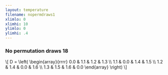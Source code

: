 ```yaml
---
layout: temperature
filename: nopermdraws1
xlimlo: 0
xlimhi: 10
ylimlo: 0
ylimhi: .4
---
```


### No permutation draws 18

\\[
D = 
\left(
  \begin{array}{rrrr}
    0.0 & 1.1 & 1.2 & 1.3 \\\\
    1.1 & 0.0 & 1.4 & 1.5 \\\\
    1.2 & 1.4 & 0.0 & 1.6 \\\\
    1.3 & 1.5 & 1.6 & 0.0
  \end{array}
\right)
\\]

